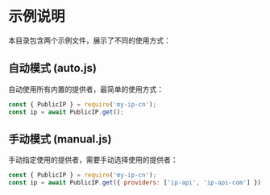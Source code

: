 # 示例说明

本目录包含两个示例文件，展示了不同的使用方式：

## 自动模式 (auto.js)

自动使用所有内置的提供者，最简单的使用方式：

```javascript
const { PublicIP } = require('my-ip-cn');
const ip = await PublicIP.get();
```

## 手动模式 (manual.js)

手动指定使用的提供者，需要手动选择使用的提供者：

```javascript
const { PublicIP } = require('my-ip-cn');
const ip = await PublicIP.get({ providers: ['ip-api', 'ip-api-com'] });
```